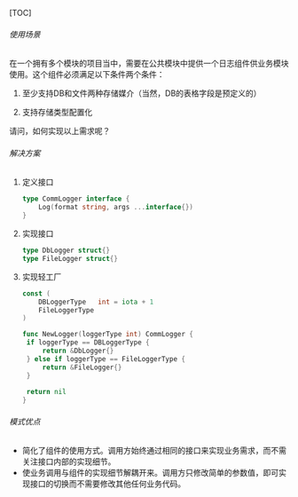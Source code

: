 

[TOC]

###### 使用场景

在一个拥有多个模块的项目当中，需要在公共模块中提供一个日志组件供业务模块使用。这个组件必须满足以下条件两个条件：

1. 至少支持DB和文件两种存储媒介（当然，DB的表格字段是预定义的）

2. 支持存储类型配置化

   

请问，如何实现以上需求呢？



###### 解决方案

1. 定义接口

   ```go
   type CommLogger interface {   
       Log(format string, args ...interface{})
   }
   ```

2. 实现接口

   ```go
   type DbLogger struct{}
   type FileLogger struct{}
   ```

3. 实现轻工厂

   ```go
   const (   
       DBLoggerType   int = iota + 1   
       FileLoggerType
   )
   
   func NewLogger(loggerType int) CommLogger {
   	if loggerType == DBLoggerType {
   		return &DbLogger{}
   	} else if loggerType == FileLoggerType {
   		return &FileLogger{}
   	} 
   		
   	return nil
   }
   ```

###### 模式优点

- 简化了组件的使用方式。调用方始终通过相同的接口来实现业务需求，而不需关注接口内部的实现细节。
- 使业务调用与组件的实现细节解耦开来。调用方只修改简单的参数值，即可实现接口的切换而不需要修改其他任何业务代码。